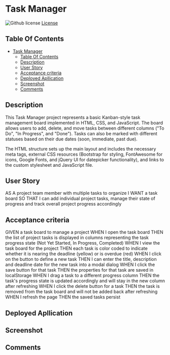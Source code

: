 # Task Manager
![Github license](https://img.shields.io/badge/license-MIT-blue.svg)
[License](https://choosealicense.com/licenses/MIT/)

## Table Of Contents
- [Task Manager](#task-manager)
  - [Table Of Contents](#table-of-contents)
  - [Description](#description)
  - [User Story](#user-story)
  - [Acceptance criteria](#acceptance-criteria)
  - [Deployed Apllication](#deployed-apllication)
  - [Screenshot](#screenshot)
  - [Comments](#comments)


## Description
This Task Manager project represents a basic Kanban-style task management board implemented in HTML, CSS, and JavaScript. The board allows users to add, delete, and move tasks between different columns ("To Do", "In Progress", and "Done"). Tasks can also be marked with different statuses based on their due dates (soon, immediate, past due).

The HTML structure sets up the main layout and includes the necessary meta tags, external CSS resources (Bootstrap for styling, FontAwesome for icons, Google Fonts, and jQuery UI for datepicker functionality), and links to the custom stylesheet and JavaScript file.

## User Story

AS A project team member with multiple tasks to organize
I WANT a task board 
SO THAT I can add individual project tasks, manage their state of progress and track overall project progress accordingly

## Acceptance criteria

GIVEN a task board to manage a project
WHEN I open the task board
THEN the list of project tasks is displayed in columns representing the task progress state (Not Yet Started, In Progress, Completed)
WHEN I view the task board for the project
THEN each task is color coded to indicate whether it is nearing the deadline (yellow) or is overdue (red)
WHEN I click on the button to define a new task
THEN I can enter the title, description and deadline date for the new task into a modal dialog
WHEN I click the save button for that task
THEN the properties for that task are saved in localStorage
WHEN I drag a task to a different progress column
THEN the task's progress state is updated accordingly and will stay in the new column after refreshing
WHEN I click the delete button for a task
THEN the task is removed from the task board and will not be added back after refreshing
WHEN I refresh the page
THEN the saved tasks persist

## Deployed Apllication

## Screenshot

## Comments 